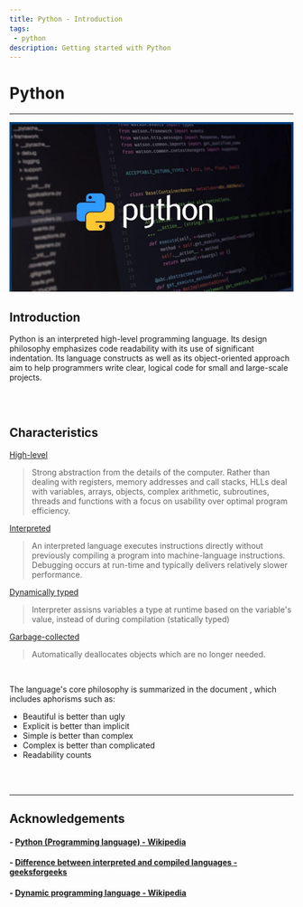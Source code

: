 ```yaml
---
title: Python - Introduction
tags: 
 - python
description: Getting started with Python
---
```


# Python
---

![](static/python-cool.jpeg)

## Introduction
Python is an interpreted high-level programming language. Its design philosophy emphasizes code readability with its use of significant indentation. Its language constructs as well as its object-oriented approach aim to help programmers write clear, logical code for small and large-scale projects.

<br><br>

## Characteristics

<ins>High-level</ins>

> Strong abstraction from the details of the computer. Rather than dealing with registers, memory addresses and call stacks, HLLs deal with variables, arrays, objects, complex arithmetic, subroutines, threads and functions with a focus on usability over optimal program efficiency. 

<ins>Interpreted</ins>

> An interpreted language executes instructions directly without previously compiling a program into machine-language instructions. Debugging occurs at run-time and typically delivers relatively slower performance. 

<ins>Dynamically typed</ins>

> Interpreter assisns variables a type at runtime based on the variable's value, instead of during compilation (statically typed)

<ins>Garbage-collected</ins>

> Automatically deallocates objects which are no longer needed. 

<br>

The language's core philosophy is summarized in the document [](), which includes aphorisms such as:
- Beautiful is better than ugly
- Explicit is better than implicit
- Simple is better than complex
- Complex is better than complicated
- Readability counts

<br><br>

---

## Acknowledgements

#### - [Python (Programming language) - Wikipedia](https://en.wikipedia.org/wiki/Python_(programming_language))
#### - [Difference between interpreted and compiled languages - geeksforgeeks](https://www.geeksforgeeks.org/difference-between-compiled-and-interpreted-language/#:~:text=An%20interpreted%20language%20is%20a,executed%20by%20some%20other%20program.)
#### - [Dynamic programming language - Wikipedia](https://en.wikipedia.org/wiki/Dynamic_programming_language)